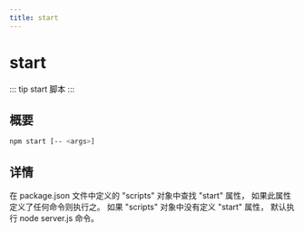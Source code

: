 ```yaml
---
title: start
---
```


# start

::: tip
start 脚本
:::

## 概要

```bash
npm start [-- <args>]
```

## 详情

在 package.json 文件中定义的 "scripts" 对象中查找 "start" 属性， 如果此属性定义了任何命令则执行之。 如果 "scripts" 对象中没有定义 "start" 属性， 默认执行 node server.js 命令。




